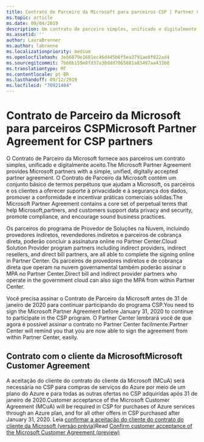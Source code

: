 ```yaml
---
title: Contrato de Parceiro da Microsoft para parceiros CSP | Partner Center
ms.topic: article
ms.date: 09/04/2019
description: Um contrato de parceiro simples, unificado e digitalmente aceito.
ms.assetid: ''
author: LauraBrenner
ms.author: labrenne
ms.localizationpriority: medium
ms.openlocfilehash: 3eb6879e1681ec46d445b6f5ea3791ae8f022ad4
ms.sourcegitcommit: 7b66b159e8fd37a30ddd7065881a83497aa433b0
ms.translationtype: MT
ms.contentlocale: pt-BR
ms.lasthandoff: 09/12/2019
ms.locfileid: "70921484"
---
```

# <a name="microsoft-partner-agreement-for-csp-partners"></a><span data-ttu-id="ce64b-103">Contrato de Parceiro da Microsoft para parceiros CSP</span><span class="sxs-lookup"><span data-stu-id="ce64b-103">Microsoft Partner Agreement for CSP partners</span></span> 

<span data-ttu-id="ce64b-104">O Contrato de Parceiro da Microsoft fornece aos parceiros um contrato simples, unificado e digitalmente aceito.</span><span class="sxs-lookup"><span data-stu-id="ce64b-104">The Microsoft Partner Agreement provides Microsoft partners with a simple, unified, digitally accepted partner agreement.</span></span> <span data-ttu-id="ce64b-105">O Contrato de Parceiro da Microsoft contém um conjunto básico de termos perpétuos que ajudam a Microsoft, os parceiros e os clientes a oferecer suporte à privacidade e à segurança dos dados, promover a conformidade e incentivar práticas comerciais sólidas.</span><span class="sxs-lookup"><span data-stu-id="ce64b-105">The Microsoft Partner Agreement contains a core set of perpetual terms that help Microsoft,partners, and customers support data privacy and security, promote compliance, and encourage sound business practices.</span></span>   

<span data-ttu-id="ce64b-106">Os parceiros do programa de Provedor de Soluções na Nuvem, incluindo provedores indiretos, revendedores indiretos e parceiros de cobrança direta, poderão concluir a assinatura online no Partner Center.</span><span class="sxs-lookup"><span data-stu-id="ce64b-106">Cloud Solution Provider program partners including indirect providers, indirect resellers, and direct bill partners, are all able to complete the signing online in Partner Center.</span></span> <span data-ttu-id="ce64b-107">Os parceiros de provedores indiretos e de cobrança direta que operam na nuvem governamental também poderão assinar o MPA no Partner Center.</span><span class="sxs-lookup"><span data-stu-id="ce64b-107">Direct bill and indirect provider partners who operate in the government cloud can also sign the MPA from within Partner Center.</span></span>

<span data-ttu-id="ce64b-108">Você precisa assinar o Contrato de Parceiro da Microsoft antes de 31 de janeiro de 2020 para continuar participando do programa CSP.</span><span class="sxs-lookup"><span data-stu-id="ce64b-108">You need to sign the Microsoft Partner Agreement before January 31, 2020 to continue to participate in the CSP program.</span></span> <span data-ttu-id="ce64b-109">O Partner Center lembrará você de que agora é possível assinar o contrato no Partner Center facilmente.</span><span class="sxs-lookup"><span data-stu-id="ce64b-109">Partner Center will remind you that you are now able to sign the agreement from within Partner Center, easily.</span></span> 

## <a name="microsoft-customer-agreement"></a><span data-ttu-id="ce64b-110">Contrato com o cliente da Microsoft</span><span class="sxs-lookup"><span data-stu-id="ce64b-110">Microsoft Customer Agreement</span></span>

<span data-ttu-id="ce64b-111">A aceitação do cliente do contrato do cliente da Microsoft (MCuA) será necessária no CSP para compras de serviços do Azure por meio de um plano do Azure e para todas as outras ofertas no CSP adquiridas após 31 de janeiro de 2020.</span><span class="sxs-lookup"><span data-stu-id="ce64b-111">Customer acceptance of the Microsoft Customer Agreement (MCuA) will be required in CSP for purchases of Azure services through an Azure plan, and for all other offers in CSP purchased after January 31, 2020.</span></span> <span data-ttu-id="ce64b-112">Leia [confirmar a aceitação do cliente do contrato do cliente da Microsoft (versão prévia)](confirm-customer-agreement.md)</span><span class="sxs-lookup"><span data-stu-id="ce64b-112">Read [Confirm customer acceptance of the Microsoft Customer Agreement (preview)](confirm-customer-agreement.md)</span></span>
 











